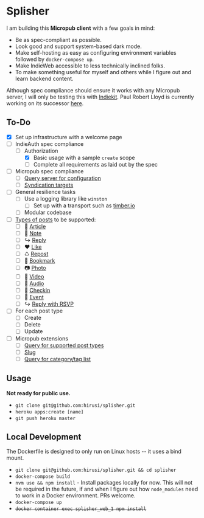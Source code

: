 # Splisher

I am building this __Micropub client__ with a few goals in mind:

- Be as spec-compliant as possible.
- Look good and support system-based dark mode.
- Make self-hosting as easy as configuring environment variables followed by `docker-compose up`.
- Make IndieWeb accessible to less technically inclined folks.
- To make something useful for myself and others while I figure out and learn backend content.

Although spec compliance should ensure it works with any Micropub server, I will only be testing this with [Indiekit](https://github.com/paulrobertlloyd/indiekit/ "indiekit"). Paul Robert Lloyd is currently working on its successor [here](https://github.com/paulrobertlloyd/indiekit-redux "indiekit-redux").

## To-Do

- [x] Set up infrastructure with a welcome page
- [ ] IndieAuth spec compliance
    - [ ] Authorization
        - [x] Basic usage with a sample `create` scope
        - [ ] Complete all requirements as laid out by the spec
- [ ] Micropub spec compliance
    - [ ] [Query server for configuration](https://www.w3.org/TR/micropub/#configuration)
    - [ ] [Syndication targets](https://www.w3.org/TR/micropub/#syndication-targets)
- [ ] General resilience tasks
    - [ ] Use a logging library like `winston`
        - [ ] Set up with a transport such as [timber.io](https://timber.io)
    - [ ] Modular codebase
- [ ] [Types of posts](https://indieweb.org/posts#Types_of_Posts) to be supported:
    - [ ] 📄 [Article](https://indieweb.org/article)
    - [ ] 📔 [Note](https://indieweb.org/note)
    - [ ] ↪ [Reply](https://indieweb.org/reply)
    - [ ] ♥ [Like](https://indieweb.org/like)
    - [ ] ♺ [Repost](https://indieweb.org/repost)
    - [ ] 🔖 [Bookmark](https://indieweb.org/bookmark)
    - [ ] 📷 [Photo](https://indieweb.org/photo)
    - [ ] 🎥 [Video](https://indieweb.org/video)
    - [ ] 🎤 [Audio](https://indieweb.org/audio)
    - [ ] 🚩 [Checkin](https://indieweb.org/checkin)
    - [ ] 📅 [Event](https://indieweb.org/event)
    - [ ] ↪ [Reply with RSVP](https://indieweb.org/rsvp)
- [ ] For each post type
    - [ ] Create
    - [ ] Delete
    - [ ] Update
- [ ] Micropub extensions
    - [ ] [Query for supported post types](https://indieweb.org/Micropub-extensions#Query_for_Supported_Vocabulary)
    - [ ] [Slug](https://indieweb.org/Micropub-extensions#Slug)
    - [ ] [Query for category/tag list](https://indieweb.org/Micropub-extensions#Query_for_Category.2FTag_List)

## Usage

__Not ready for public use.__

* `git clone git@github.com:hirusi/splisher.git`
* `heroku apps:create [name]`
* `git push heroku master`

## Local Development

The Dockerfile is designed to only run on Linux hosts -- it uses a bind mount.

* `git clone git@github.com:hirusi/splisher.git && cd splisher`
* `docker-compose build`
* `nvm use && npm install` - Install packages locally for now. This will not be required in the future, if and when I figure out how `node_modules` need to work in a Docker environment. PRs welcome.
* `docker-compose up`
* ~~`docker container exec splisher_web_1 npm install`~~